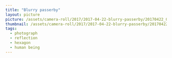 ```yaml
---
title: "Blurry passerby"
layout: picture
picture: /assets/camera-roll/2017/2017-04-22-blurry-passerby/20170422_072444670_iOS.jpg
thumbnail: /assets/camera-roll/2017/2017-04-22-blurry-passerby/20170422_072444670_iOS-thumbnail.jpg
tags:
  - photograph
  - reflection
  - hexagon
  - human being
---
```

